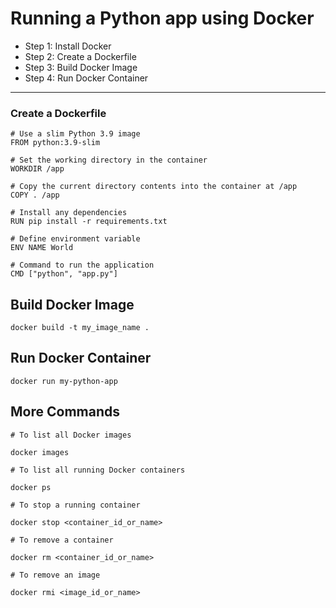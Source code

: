 # Running a Python app using Docker

- Step 1: Install Docker
- Step 2: Create a Dockerfile
- Step 3: Build Docker Image
- Step 4: Run Docker Container

--- 

### Create a Dockerfile
  
```
# Use a slim Python 3.9 image
FROM python:3.9-slim

# Set the working directory in the container
WORKDIR /app

# Copy the current directory contents into the container at /app
COPY . /app

# Install any dependencies
RUN pip install -r requirements.txt

# Define environment variable
ENV NAME World

# Command to run the application
CMD ["python", "app.py"]

```

## Build Docker Image

```
docker build -t my_image_name .
```

## Run Docker Container

```
docker run my-python-app
```

## More Commands

```
# To list all Docker images

docker images

# To list all running Docker containers

docker ps

# To stop a running container

docker stop <container_id_or_name>

# To remove a container

docker rm <container_id_or_name>

# To remove an image

docker rmi <image_id_or_name>

```
